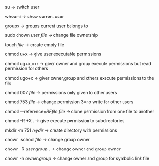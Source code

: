 su -> switch user

whoami -> show current user

groups -> groups current user belongs to

sudo chown _user_ _file_ -> change file ownership

touch _file_ -> create empty file

chmod u+x -> give user executable permissions

chmod ug+x,o=r -> giver owner and group execute permissions but read permission for others

chmod ugo+x -> giver owner,group and others execute permissions to the file

chmod 007 _file_ -> permissions only given to other users

chmod 753 _file_ -> change permission 3=no write for other users

chmod --reference=_RFfile_ _file_ -> clone permission from one file to another

chmod -R +X . -> give execute permission to subdirectories

mkdir -m 751 _mydir_ -> create directory with permissions

chown :school _file_ -> change group owner

chown -R _user_:_group_ . -> change owner and group owner

chown -h _owner_:_group_ -> change owner and group for symbolic link file
